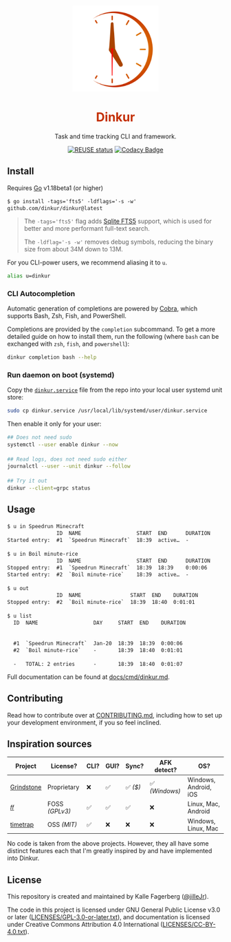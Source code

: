 <!--
Dinkur the task time tracking utility.
<https://github.com/dinkur/dinkur>

SPDX-FileCopyrightText: 2021 Kalle Fagerberg
SPDX-License-Identifier: CC-BY-4.0
-->

<div align="center">
  <img width="200" src="docs/dinkur-large-512.svg" alt="Dinkur icon" />
  <h1 style="color: #c43000">Dinkur</h1>
  <p>Task and time tracking CLI and framework.</p>

[![REUSE status](https://api.reuse.software/badge/github.com/dinkur/dinkur)](https://api.reuse.software/info/github.com/dinkur/dinkur)
[![Codacy Badge](https://app.codacy.com/project/badge/Grade/956b94a743244ce2a971ce572e05be3e)](https://www.codacy.com/gh/dinkur/dinkur/dashboard?utm_source=github.com\&utm_medium=referral\&utm_content=dinkur/dinkur\&utm_campaign=Badge_Grade)

</div>

## Install

Requires [Go](https://go.dev/) v1.18beta1 (or higher)

```console
$ go install -tags='fts5' -ldflags='-s -w' github.com/dinkur/dinkur@latest
```

> The `-tags='fts5'` flag adds [Sqlite FTS5](https://www.sqlite.org/fts5.html)
> support, which is used for better and more performant full-text search.
>
> The `-ldflag='-s -w'` removes debug symbols, reducing the binary size from
> about 34M down to 13M.

For you CLI-power users, we recommend aliasing it to `u`.

```sh
alias u=dinkur
```

### CLI Autocompletion

Automatic generation of completions are powered by [Cobra](https://github.com/spf13/cobra),
which supports Bash, Zsh, Fish, and PowerShell.

Completions are provided by the `completion` subcommand. To get a more detailed
guide on how to install them, run the following (where `bash` can be exchanged
with `zsh`, `fish`, and `powershell`):

```sh
dinkur completion bash --help
```

### Run daemon on boot (systemd)

Copy the [`dinkur.service`](./dinkur.service) file from the repo into your
local user systemd unit store:

```sh
sudo cp dinkur.service /usr/local/lib/systemd/user/dinkur.service
```

Then enable it only for your user:

```sh
## Does not need sudo
systemctl --user enable dinkur --now

## Read logs, does not need sudo either
journalctl --user --unit dinkur --follow

## Try it out
dinkur --client=grpc status
```

## Usage

```console
$ u in Speedrun Minecraft
                ID  NAME                  START  END      DURATION
Started entry:  #1  `Speedrun Minecraft`  18:39  active…  -

$ u in Boil minute-rice
                ID  NAME                  START  END      DURATION
Stopped entry:  #1  `Speedrun Minecraft`  18:39  18:39    0:00:06
Started entry:  #2  `Boil minute-rice`    18:39  active…  -

$ u out
                ID  NAME                START  END    DURATION
Stopped entry:  #2  `Boil minute-rice`  18:39  18:40  0:01:01

$ u list
  ID  NAME                  DAY     START  END    DURATION


  #1  `Speedrun Minecraft`  Jan-20  18:39  18:39  0:00:06
  #2  `Boil minute-rice`    -       18:39  18:40  0:01:01

  -   TOTAL: 2 entries      -       18:39  18:40  0:01:07
```

Full documentation can be found at [docs/cmd/dinkur.md](docs/cmd/dinkur.md).

## Contributing

Read how to contribute over at [CONTRIBUTING.md](CONTRIBUTING.md), including
how to set up your development environment, if you so feel inclined.

## Inspiration sources

<!--lint disable maximum-line-length-->

| Project         | License?       | CLI? | GUI? | Sync?   | AFK detect?   | OS?                   |
| --------------- | -------------- | ---- | ---- | ------- | ------------- | --------------------- |
| [Grindstone][g] | Proprietary    | ❌    | ✅    | ✅ *($)* | ✅ *(Windows)* | Windows, Android, iOS |
| [𝑓𝑓][ff]      | FOSS *(GPLv3)* | ✅    | ✅    | ✅       | ❌             | Linux, Mac, Android   |
| [timetrap][t]   | OSS *(MIT)*    | ✅    | ❌    | ❌       | ❌             | Windows, Linux, Mac   |

<!--lint enable maximum-line-length-->

No code is taken from the above projects. However, they all have some distinct
features each that I'm greatly inspired by and have implemented into Dinkur.

## License

This repository is created and maintained by Kalle Fagerberg
([@jilleJr](https://github.com/jilleJr)).

The code in this project is licensed under GNU General Public License v3.0
or later ([LICENSES/GPL-3.0-or-later.txt](LICENSES/GPL-3.0-or-later.txt)),
and documentation is licensed under Creative Commons Attribution 4.0
International ([LICENSES/CC-BY-4.0.txt](LICENSES/CC-BY-4.0.txt)).

[g]: https://epiforge.com/grindstone

[ff]: https://github.com/ff-notes/ff

[t]: https://github.com/samg/timetrap
